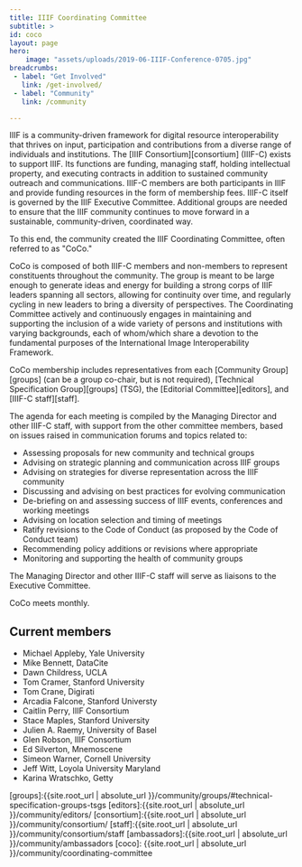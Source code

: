 ```yaml
---
title: IIIF Coordinating Committee
subtitle: >
id: coco
layout: page
hero:
    image: "assets/uploads/2019-06-IIIF-Conference-0705.jpg"
breadcrumbs:
 - label: "Get Involved"
   link: /get-involved/
 - label: "Community"
   link: /community

---
```


IIIF is a community-driven framework for digital resource interoperability that thrives on input, participation and contributions from a diverse range of individuals and institutions. The [IIIF Consortium][consortium] (IIIF-C) exists to support IIIF. Its functions are funding, managing staff, holding intellectual property, and executing contracts in addition to sustained community outreach and communications. IIIF-C members are both participants in IIIF and provide funding resources in the form of membership fees. IIIF-C itself is governed by the IIIF Executive Committee. Additional groups are needed to ensure that the IIIF community continues to move forward in a sustainable, community-driven, coordinated way. 

To this end, the community created the IIIF Coordinating Committee, often referred to as "CoCo."

CoCo is composed of both IIIF-C members and non-members to represent constituents throughout the community. The group is meant to be large enough to generate ideas and energy for building a strong corps of IIIF leaders spanning all sectors, allowing for continuity over time, and regularly cycling in new leaders to bring a diversity of perspectives. The Coordinating Committee actively and continuously engages in maintaining and supporting the inclusion of a wide variety of persons and institutions with varying backgrounds, each of whom/which share a devotion to the fundamental purposes of the International Image Interoperability Framework.  

CoCo membership includes representatives from each [Community Group][groups] (can be a group co-chair, but is not required), [Technical Specification Group][groups] (TSG), the [Editorial Committee][editors], and [IIIF-C staff][staff].

The agenda for each meeting is compiled by the Managing Director and other IIIF-C staff, with support from the other committee members, based on issues raised in communication forums and topics related to:

- Assessing proposals for new community and technical groups
- Advising on strategic planning and communication across IIIF groups
- Advising on strategies for diverse representation across the IIIF community
- Discussing and advising on best practices for evolving communication
- De-briefing on and assessing success of IIIF events, conferences and working meetings
- Advising on location selection and timing of meetings
- Ratify revisions to the Code of Conduct (as proposed by the Code of Conduct team)
- Recommending policy additions or revisions where appropriate
- Monitoring and supporting the health of community groups

The Managing Director and other IIIF-C staff will serve as liaisons to the Executive Committee. 

CoCo meets monthly.

## Current members

- Michael Appleby, Yale University
- Mike Bennett, DataCite
- Dawn Childress, UCLA
- Tom Cramer, Stanford University
- Tom Crane, Digirati
- Arcadia Falcone, Stanford Universty
- Caitlin Perry, IIIF Consortium
- Stace Maples, Stanford University
- Julien A. Raemy, University of Basel
- Glen Robson, IIIF Consortium
- Ed Silverton, Mnemoscene
- Simeon Warner, Cornell University
- Jeff Witt, Loyola University Maryland
- Karina Wratschko, Getty


[groups]:{{site.root_url | absolute_url }}/community/groups/#technical-specification-groups-tsgs
[editors]:{{site.root_url | absolute_url }}/community/editors/
[consortium]:{{site.root_url | absolute_url }}/community/consortium/
[staff]:{{site.root_url | absolute_url }}/community/consortium/staff
[ambassadors]:{{site.root_url | absolute_url }}/community/ambassadors
[coco]: {{site.root_url | absolute_url }}/community/coordinating-committee
